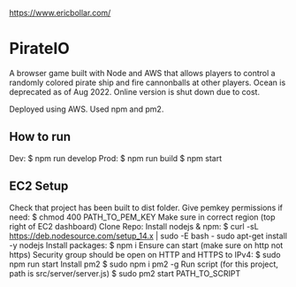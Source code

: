 https://www.ericbollar.com/

# PirateIO
A browser game built with Node and AWS that allows players to control a randomly colored pirate ship and fire cannonballs at other players. Ocean is deprecated as of Aug 2022. Online version is shut down due to cost.

Deployed using AWS. Used npm and pm2.

## How to run
Dev: 
$ npm run develop
Prod: 
$ npm run build
$ npm start

## EC2 Setup
Check that project has been built to dist folder.
Give pemkey permissions if need:
$ chmod 400 PATH_TO_PEM_KEY
Make sure in correct region (top right of EC2 dashboard)
Clone Repo:
Install nodejs & npm: 
$ curl -sL https://deb.nodesource.com/setup_14.x | sudo -E bash - 
sudo apt-get install -y nodejs
Install packages:
$ npm i
Ensure can start (make sure on http not https) Security group should be open on HTTP and HTTPS to IPv4:
$ sudo npm run start
Install pm2
$ sudo npm i pm2 -g
Run script (for this project, path is src/server/server.js)
$ sudo pm2 start PATH_TO_SCRIPT
